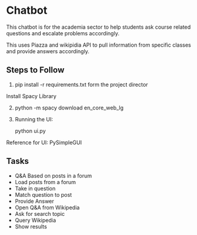 # Chatbot

This chatbot is for the academia sector to help students ask course related questions and escalate problems accordingly.

This uses Piazza and wikipidia API to pull information from specific classes and provide answers accordingly.

## Steps to Follow

1. pip install -r requirements.txt form the project director

Install Spacy Library

2. python -m spacy download en_core_web_lg

3. Running the UI:

   python ui.py

Reference for UI: PySimpleGUI

## Tasks

- Q&A Based on posts in a forum
- Load posts from a forum
- Take in question
- Match question to post
- Provide Answer
- Open Q&A from Wikipedia
- Ask for search topic
- Query Wikipedia
- Show results


